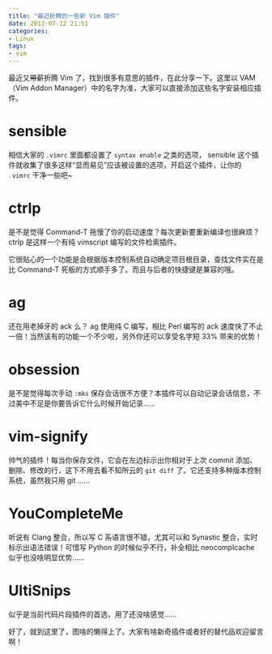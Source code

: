 ```yaml
---
title: "最近折腾的一些新 Vim 插件"
date: 2013-07-12 21:51
categories:
- Linux
tags:
- vim
---
```


最近又<del>带薪</del>折腾 Vim
了，找到很多有意思的插件，在此分享一下。这里以 VAM（Vim Addon
Manager）中的名字为准，大家可以直接添加这些名字安装相应插件。

sensible
========

相信大家的 `.vimrc` 里面都设置了 `syntax enable` 之类的选项， sensible
这个插件就收集了很多这样“显而易见”应该被设置的选项，开启这个插件，让你的
`.vimrc` 干净一些吧~

ctrlp
=====

是不是觉得 Command-T 拖慢了你的启动速度？每次更新要重新编译也很麻烦？
ctrlp 是这样一个有纯 vimscript 编写的文件检索插件。

它很贴心的一个功能是会根据版本控制系统自动确定项目根目录，查找文件实在是比
Command-T 死板的方式顺手多了。而且与后者的快捷键是兼容的哦。

ag
==

还在用老掉牙的 ack 么？ ag 使用纯 C 编写，相比 Perl 编写的 ack
速度快了不止一倍！当然该有的功能一个不少啦，另外你还可以享受名字短 33%
带来的优势！

obsession
=========

是不是觉得每次手动 `:mks`
保存会话很不方便？本插件可以自动记录会话信息，不过美中不足是你要告诉它什么时候开始记录……

vim-signify
===========

帅气的插件！每当你保存文件，它会在左边标示出你相对于上次 commit
添加、删除、修改的行，这下不用去看不知所云的 `git diff`
了。它还支持多种版本控制系统，虽然我只用 git ……

YouCompleteMe
=============

听说有 Clang 整合，所以写 C 系语言很不错，尤其可以和 Synastic
整合，实时标示出语法错误！可惜写 Python 的时候似乎不行，补全相比
neocomplcache 似乎也没啥明显优势……

UltiSnips
=========

似乎是当前代码片段插件的首选，用了还没啥感觉……

好了，就到这里了，图啥的懒得上了。大家有啥新奇插件或者好的替代品欢迎留言啊！

